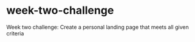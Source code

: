 # week-two-challenge
Week two challenge: Create a personal landing page that meets all given criteria 
